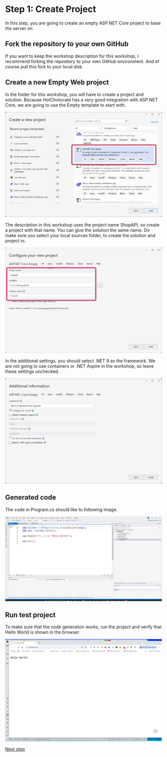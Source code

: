 # Step 1: Create Project

In this step, you are going to create an empty ASP.NET Core project to base the server on.


## Fork the repository to your own GitHub
If you want to keep the workshop description for this workshop, I recommend forking the repository to your own GitHub environment. And of course pull this fork to your local disk.

## Create a new Empty Web project
In the folder for this workshop, you will have to create a project and solution. Because HotCholocate has a very good integration with ASP.NET Core, we are going to use the Empty template to start with. 

![project template](./images/Project%20template%20VS2022.png)

The description in this workshop uses the project name ShopAPI, so create a project with that name. You can give the solution the same name. Do make sure you select your local sources folder, to create the solution and project in.

![Basic project settings](./images/Project%20settings%20VS.png)

In the additional settings, you should select .NET 9 as the framework. We are not going to use containers or .NET Aspire in the workshop, so leave these settings unchecked.

![Additionl settings](./images/Additional%20settings.png)

## Generated code

The code in Program.cs should like to following image.

![Generated code](./images/Generated%20code.png)

## Run test project

To make sure that the code generation works, run the project and verify that Hello World is shown in the browser.

![Running code](./images/Running%20code.png)

[Next step](./Step2.md)
